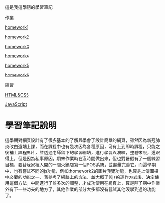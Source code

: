 這是我這學期的學習筆記<p>
作業
  
[homework1](https://github.com/kalen2019/homework/tree/master/homework1)<p>
[homework2](https://github.com/kalen2019/homework/tree/master/homework2)<p>
[homework3](https://github.com/kalen2019/homework/tree/master/homework3)<p>
[homework4](https://github.com/kalen2019/homework/tree/master/homework4)<p>
[homework5](https://github.com/kalen2019/homework/tree/master/homework5)<p>
[homework6](https://github.com/kalen2019/homework/tree/master/homework6)<p>
練習
 
[HTML&CSS](https://github.com/kalen2019/Learnning/tree/master/Html%26Css)<p>
[JavaScript](https://github.com/kalen2019/Learnning/tree/master/JavaScript)<p>


<h1>學習筆記說明</h1>

<p1>     這學期對網頁設計有了很多基本的了解與學會了設計簡單的網頁，雖然因為新冠肺炎改由遠端上課，而在課程中也有幾次因為各種原因，沒有上到即時課程，只能之後補上課程影片，並透過老師留下的學習網站，進行學習與演練，整體來說，還跟得上，但是因為私事原因，期末作業時在沒時間做出來，但也對暑假有了一個練習目標，要替我家裡人開的一間火鍋店寫一個POS系統，並盡量完善它。而這學期中，也有嘗試不同的js功能，例如:homework2的圖片預覽功能，也算是上傳圖檔中必要的功能之一，我參考了網路上的方法，並大概了其js的運作方式後，決定使用這個方法，中間進行了許多次的調整，才成功使用在網頁上，算是除了期中作業外有下一些功夫的地方了，其他作業的部分大多都沒有嘗試其他沒學到過的功能了。 </p1>
